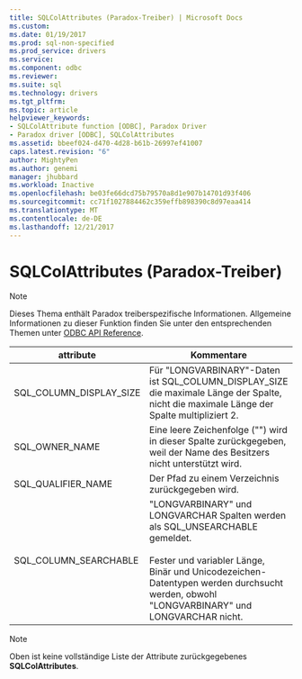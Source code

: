 ```yaml
---
title: SQLColAttributes (Paradox-Treiber) | Microsoft Docs
ms.custom: 
ms.date: 01/19/2017
ms.prod: sql-non-specified
ms.prod_service: drivers
ms.service: 
ms.component: odbc
ms.reviewer: 
ms.suite: sql
ms.technology: drivers
ms.tgt_pltfrm: 
ms.topic: article
helpviewer_keywords:
- SQLColAttribute function [ODBC], Paradox Driver
- Paradox driver [ODBC], SQLColAttributes
ms.assetid: bbeef024-d470-4d28-b61b-26997ef41007
caps.latest.revision: "6"
author: MightyPen
ms.author: genemi
manager: jhubbard
ms.workload: Inactive
ms.openlocfilehash: be03fe66dcd75b79570a8d1e907b14701d93f406
ms.sourcegitcommit: cc71f1027884462c359effb898390c8d97eaa414
ms.translationtype: MT
ms.contentlocale: de-DE
ms.lasthandoff: 12/21/2017
---
```

# <a name="sqlcolattributes-paradox-driver"></a>SQLColAttributes (Paradox-Treiber)
> [!NOTE]  
>  Dieses Thema enthält Paradox treiberspezifische Informationen. Allgemeine Informationen zu dieser Funktion finden Sie unter den entsprechenden Themen unter [ODBC API Reference](../../odbc/reference/syntax/odbc-api-reference.md).  
  
|attribute|Kommentare|  
|---------------|--------------|  
|SQL_COLUMN_DISPLAY_SIZE|Für "LONGVARBINARY"-Daten ist SQL_COLUMN_DISPLAY_SIZE die maximale Länge der Spalte, nicht die maximale Länge der Spalte multipliziert 2.|  
|SQL_OWNER_NAME|Eine leere Zeichenfolge ("") wird in dieser Spalte zurückgegeben, weil der Name des Besitzers nicht unterstützt wird.|  
|SQL_QUALIFIER_NAME|Der Pfad zu einem Verzeichnis zurückgegeben wird.|  
|SQL_COLUMN_SEARCHABLE|"LONGVARBINARY" und LONGVARCHAR Spalten werden als SQL_UNSEARCHABLE gemeldet.<br /><br /> Fester und variabler Länge, Binär und Unicodezeichen-Datentypen werden durchsucht werden, obwohl "LONGVARBINARY" und LONGVARCHAR nicht.|  
  
> [!NOTE]  
>  Oben ist keine vollständige Liste der Attribute zurückgegebenes **SQLColAttributes**.
